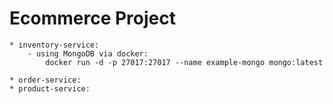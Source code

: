 # Ecommerce Project
    * inventory-service:
        - using MongoDB via docker:
            docker run -d -p 27017:27017 --name example-mongo mongo:latest
            
    * order-service:
    * product-service: